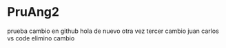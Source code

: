 # PruAng2
prueba
cambio en github hola de nuevo otra vez
tercer cambio juan carlos vs code
elimino cambio